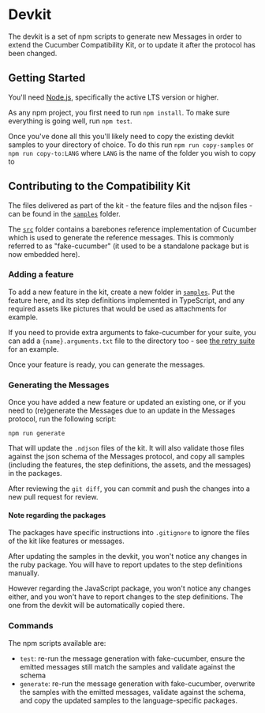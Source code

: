 # Devkit

The devkit is a set of npm scripts to generate new Messages in order to
extend the Cucumber Compatibility Kit, or to update it after the protocol has
been changed.

## Getting Started

You'll need [Node.js](https://nodejs.org/), specifically the active LTS version or higher.

As any npm project, you first need to run `npm install`. To make sure everything
is going well, run `npm test`.

Once you've done all this you'll likely need to copy the existing devkit samples to your
directory of choice. To do this run `npm run copy-samples` or `npm run copy-to:LANG` where `LANG`
is the name of the folder you wish to copy to

## Contributing to the Compatibility Kit

The files delivered as part of the kit - the feature files and the ndjson files -
can be found in the [`samples`](./samples) folder.

The [`src`](./src) folder contains a barebones reference implementation of Cucumber
which is used to generate the reference messages. This is commonly referred to as
"fake-cucumber" (it used to be a standalone package but is now embedded here).

### Adding a feature

To add a new feature in the kit, create a new folder in [`samples`](./samples).
Put the feature here, and its step definitions implemented in TypeScript, and
any required assets like pictures that would be used as attachments for example.

If you need to provide extra arguments to fake-cucumber for your suite, you can add
a `{name}.arguments.txt` file to the directory too - see [the retry suite](./samples/retry/retry.arguments.txt) for an example.

Once your feature is ready, you can generate the messages.

### Generating the Messages

Once you have added a new feature or updated an existing one, or if you need
to (re)generate the Messages due to an update in the Messages protocol, run the
following script:

```shell
npm run generate
```

That will update the `.ndjson` files of the kit. It will also validate those
files against the json schema of the Messages protocol, and copy all samples
(including the features, the step definitions, the assets, and the messages)
in the packages.

After reviewing the `git diff`, you can commit and push the changes into a new
pull request for review.

#### Note regarding the packages

The packages have specific instructions into `.gitignore` to ignore the files
of the kit like features or messages.

After updating the samples in the devkit, you won't notice any changes in the
ruby package. You will have to report updates to the step definitions manually.

However regarding the JavaScript package, you won't notice any changes either,
and you won't have to report changes to the step definitions. The one from the
devkit will be automatically copied there.

### Commands

The npm scripts available are:

- `test`: re-run the message generation with fake-cucumber, ensure the emitted messages still match the samples and validate against the schema
- `generate`: re-run the message generation with fake-cucumber, overwrite the samples with the emitted messages, validate against the schema, and copy the updated samples to the language-specific packages.

